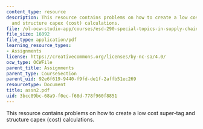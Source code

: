 ```yaml
---
content_type: resource
description: This resource contains problems on how to create a low cost super-tag
  and structure capex (cost) calculations.
file: /ol-ocw-studio-app/courses/esd-290-special-topics-in-supply-chain-management-spring-2005/3bcc89bc68a9f0ecf68d778f960f8851_assn2.pdf
file_size: 16092
file_type: application/pdf
learning_resource_types:
- Assignments
license: https://creativecommons.org/licenses/by-nc-sa/4.0/
ocw_type: OCWFile
parent_title: Assignments
parent_type: CourseSection
parent_uid: 92e6f619-9440-f9fd-de1f-2affb51ec269
resourcetype: Document
title: assn2.pdf
uid: 3bcc89bc-68a9-f0ec-f68d-778f960f8851
---
```

This resource contains problems on how to create a low cost super-tag and structure capex (cost) calculations.
